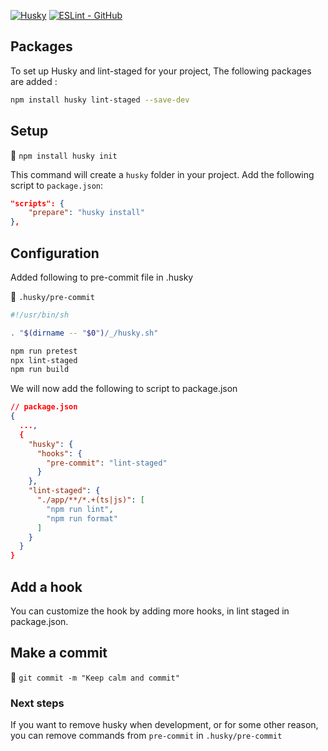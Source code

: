 [![Husky](https://img.shields.io/badge/Documentation-Husky-f05535.svg?logo=husky)](https://typicode.github.io/husky/)
[![ESLint - GitHub](https://img.shields.io/badge/GitHub-Husky-f05535.svg?logo=github)](https://github.com/typicode/husky)

## Packages

To set up Husky and lint-staged for your project, The following packages are added :

```bash
npm install husky lint-staged --save-dev
```

## Setup

:small_orange_diamond: `npm install husky init`

This command will create a `husky` folder in your project. Add the following script to `package.json`:

```json
"scripts": {
    "prepare": "husky install"
},
```

## Configuration

Added following to pre-commit file in .husky

:small_orange_diamond: `.husky/pre-commit`

```sh
#!/usr/bin/sh

. "$(dirname -- "$0")/_/husky.sh"

npm run pretest
npx lint-staged
npm run build
```

We will now add the following to script to package.json

```json
// package.json
{
  ...,
  {
    "husky": {
      "hooks": {
        "pre-commit": "lint-staged"
      }
    },
    "lint-staged": {
      "./app/**/*.+(ts|js)": [
        "npm run lint",
        "npm run format"
      ]
    }
  }
}
```

## Add a hook

You can customize the hook by adding more hooks, in lint staged in package.json.

## Make a commit

:small_orange_diamond: `git commit -m "Keep calm and commit"`
<br>

### Next steps

If you want to remove husky when development, or for some other reason, you can remove commands from `pre-commit` in `.husky/pre-commit`
